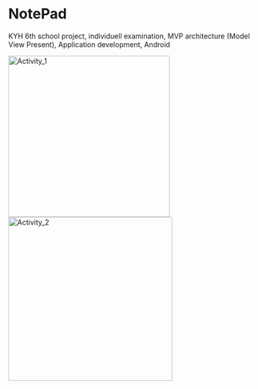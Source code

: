 # NotePad
KYH 6th school project, individuell examination, MVP architecture (Model View Present), Application development, Android

<img width="323" alt="Activity_1" src="https://github.com/juheejulia/NotePad/assets/78086983/15775c68-88a7-4e01-9db0-19c77a566851">
<img width="328" alt="Activity_2" src="https://github.com/juheejulia/NotePad/assets/78086983/98a91cc7-3434-4a4f-84ff-ae2b6621bb2a">
